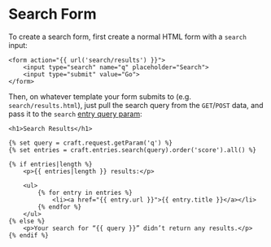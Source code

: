 # Search Form

To create a search form, first create a normal HTML form with a `search` input:

```twig
<form action="{{ url('search/results') }}">
    <input type="search" name="q" placeholder="Search">
    <input type="submit" value="Go">
</form>
```

Then, on whatever template your form submits to (e.g. `search/results.html`), just pull the search query from the `GET`/`POST` data, and pass it to the `search` [entry query param](../../element-query-params/entry-query-params.md):

```twig
<h1>Search Results</h1>

{% set query = craft.request.getParam('q') %}
{% set entries = craft.entries.search(query).order('score').all() %}

{% if entries|length %}
    <p>{{ entries|length }} results:</p>

    <ul>
        {% for entry in entries %}
            <li><a href="{{ entry.url }}">{{ entry.title }}</a></li>
        {% endfor %}
    </ul>
{% else %}
    <p>Your search for “{{ query }}” didn’t return any results.</p>
{% endif %}
```
